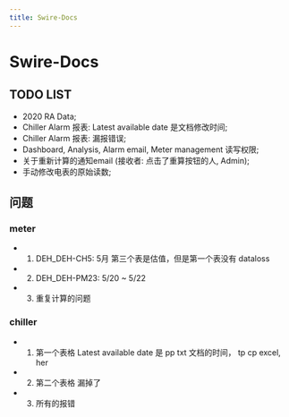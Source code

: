 ```yaml
---
title: Swire-Docs
---
```


# Swire-Docs

## TODO LIST
- <a-checkbox>2020 RA Data;</a-checkbox>
- <a-checkbox>Chiller Alarm 报表: Latest available date 是文档修改时间;</a-checkbox>
- <a-checkbox>Chiller Alarm 报表: 漏报错误;</a-checkbox>
- <a-checkbox>Dashboard, Analysis, Alarm email, Meter management 读写权限;</a-checkbox>
- <a-checkbox>关于重新计算的通知email (接收者: 点击了重算按钮的人, Admin);</a-checkbox>
- <a-checkbox>手动修改电表的原始读数;</a-checkbox>

## 问题
### meter
- 1. DEH_DEH-CH5: 5月 第三个表是估值，但是第一个表没有 dataloss
- 2. DEH_DEH-PM23: 5/20 ~ 5/22
- 3. 重复计算的问题

### chiller
- 1. 第一个表格 Latest available date 是 pp txt 文档的时间， tp cp excel, her
- 2. 第二个表格 漏掉了
- 3. 所有的报错